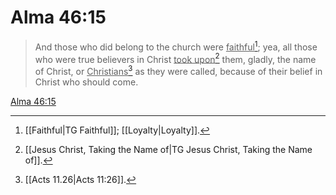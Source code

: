 # Alma 46:15

> And those who did belong to the church were <u>faithful</u>[^a]; yea, all those who were true believers in Christ <u>took upon</u>[^b] them, gladly, the name of Christ, or <u>Christians</u>[^c] as they were called, because of their belief in Christ who should come.

[Alma 46:15](https://www.churchofjesuschrist.org/study/scriptures/bofm/alma/46?lang=eng&id=p15#p15)


[^a]: [[Faithful|TG Faithful]]; [[Loyalty|Loyalty]].  
[^b]: [[Jesus Christ, Taking the Name of|TG Jesus Christ, Taking the Name of]].  
[^c]: [[Acts 11.26|Acts 11:26]].  
